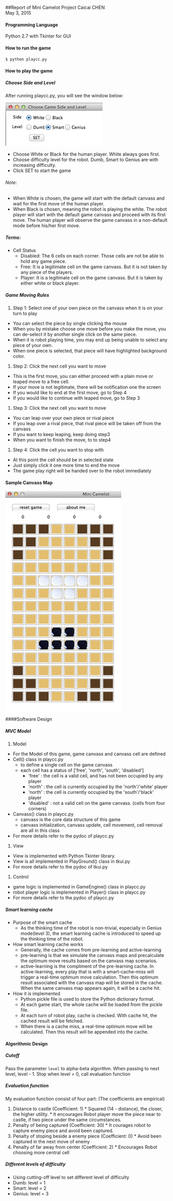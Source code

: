 ##Report of Mini Camelot Project
Caicai CHEN<br>
May 3, 2015

#### Programming Language

Python 2.7 with Tkinter for GUI

#### How to run the game

```
$ python playcc.py
```

#### How to play the game

##### Choose Side and Level

After running playcc.py, you will see the window below:
	
![Image of SET](images/SideLevel.jpg)	

* Choose White or Black for the human player. White always goes first.  
* Choose difficulty level for the robot. Dumb, Smart to Genius are with increasing difficulty.
* Click SET to start the game

###### Note: 
* When White is chosen, the game will start with the default canvass and wait for the first move of the human player.
* When Black is chosen, meaning the robot is playing the white. The robot player will start with the default game canvass and proceed with its first move. The human player will observe the game canvass in a non-default mode before his/her first move.
	
##### Terms:

* Cell Status
  * Disabled: The 6 cells on each corner. Those cells are not be able to hold any game piece.
  * Free: It is a legitimate cell on the game canvass. But it is not taken by any piece of the players.
  * Player: It is a legitimate cell on the game canvass. But it is taken by either white or black player.

##### Game Moving Rules

1. Step 1: Select one of your own piece on the canvass when it is on your turn to play
  * You can select the piece by single clicking the mouse
  * When you by mistake choose one move before you make the move, you can de-select it by another single click on the same piece.
  * When it is robot playing time, you may end up being unable to select any piece of your own.
  * When one piece is selected, that piece will have highlighted background color.
1. Step 2: Click the next cell you want to move
  * This is the first move, you can either proceed with a plain move or leaped move to a free cell.
  * If your move is not legitimate, there will be notification one the screen
  * If you would like to end at the first move, go to Step 4
  * If you would like to continue with leaped move, go to Step 3
1. Step 3: Click the next cell you want to move
  * You can leap over your own piece or rival piece
  * If you leap over a rival piece, that rival piece will be taken off from the canvass
  * If you want to keep leaping, keep doing step3
  * When you want to finish the move, to to step4
1. Step 4: Click the cell you want to stop with
  * At this point the cell should be in selected state
  * Just simply click it one more time to end the move
  * The game play right will be handed over to the robot immediately
	
#### Sample Canvass Map
  ![Image of canvass](images/Canvass.jpg)	

####Software Design

##### MVC Model

1. Model
  * For the Model of this game, game canvass and canvass cell are defined
  * Cell() class in playcc.py
    * to define a single cell on the game canvass
    * each cell has a status of ['free', 'north', 'south', 'disabled']
      * 'free' : the cell is a valid cell, and has not been occupied by any player
      * 'north' : the cell is currently occupied by the 'north'/'white' player
      * 'north' : the cell is currently occupied by the 'south'/'black' player
      * 'disabled' : not a valid cell on the game canvass. (cells from four corners)
  * Canvass() class in playcc.py
    * canvass is the core data structure of this game
    * canvass initialization, canvass update, cell movement, cell removal are all in this class
  * For more details refer to the pydoc of playcc.py

1. View
  * View is implemented with Python Tkinter library. 
  * View is all implemented in PlayGround() class in tkui.py
  * For more details refer to the pydoc of tkui.py

1. Control
  * game logic is implemented in GameEngine() class in playcc.py
  * robot player logic is implemented in Player() class in playcc.py
  * For more details refer to the pydoc of playcc.py

##### Smart learning cache

* Purpose of the smart cache
  * As the thinking time of the robot is non-trivial, especially in Genius mode(level 3), the smart learning cache is introduced to speed up the thinking time of the robot.
* How smart learning cache works
  * Generally, the cache comes from pre-learning and active-learning
  * pre-learning is that we simulate the canvass maps and precalculate the optimum move results based on the canvass map scenarios. 
  * active-learning is the compliment of the pre-learning cache. In active-learning, every play that is with a smart-cache-miss will trigger a real-time optimum move calculation. Then this optimum result associated with the canvass map will be stored in the cache. When the same canvass map appears again, it will be a cache hit.
* How it is implemented
  * Python pickle file is used to store the Python dictionary format.
  * At each game start, the whole cache will be loaded from the pickle file.
  * At each turn of robot play, cache is checked. With cache hit, the cached result will be fetched.
  * When there is a cache miss, a real-time optimum move will be calculated. Then this result will be appended into the cache.
	
#### Algorithmic Design

##### Cutoff

  Pass the parameter `level` to alpha-beta algorithm. 
  When passing to next level, level - 1.
  Stop when level = 0, call evaluation function

##### Evaluation function

  My evaluation function consist of four part: (The coefficients are empirical)
  1. Distance to castle (Coefficient: 1)
    * Squared (14 - distance), the closer, the higher utility.
    * It encourages Robot player move the piece near to castle, if two piece under the same circumstances.
  1. Penalty of being captured (Coefficient: 30)
    * It courages robot to capture enemy piece and avoid been captured.
  1. Penalty of stoping beside a enemy piece (Coefficient: 0)
    * Avoid been captured in the next move of enemy
  1. Penalty of far away from center (Coefficient: 2) 
    * Encourages Robot choosing more central cell

##### Different levels of difficulty
  * Using cutting-off level to set different level of difficulty 
  * Dumb: level = 1
  * Smart: level = 2
  * Genius: level = 3

